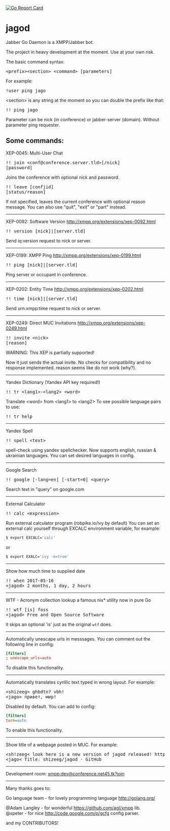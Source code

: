[![Go Report Card](https://goreportcard.com/badge/github.com/shizeeg/jagod)](https://goreportcard.com/report/github.com/shizeeg/jagod)

jagod
=====

Jabber Go Daemon is a XMPP/Jabber bot.

The project in heavy development at the moment. Use at your own risk.

The basic command syntax:

<pre>
&lt;prefix&gt;&lt;section&gt; &lt;command&gt; [parameters]
</pre>

For example:
<pre>
!user ping jago
</pre>
&lt;section&gt; is any string at the moment so you can double the prefix like that:
<pre>
!! ping jago
</pre>

Parameter can be nick (in conference) or jabber-server (domain). Without parameter ping requester.

Some commands:
---------------------------------------------------------------------
XEP-0045: Multi-User Chat
<pre>
!! join &lt;conf@conference.server.tld&gt;[/nick]
[password]
</pre>

Joins the conference with optional nick and password.

<pre>
!! leave [confjid]
[status/reason]
</pre>

If not specified, leaves the current conference with optional reason message.
You can also use "quit", "exit" or "part" instead.

---------------------------------------------------------------------
XEP-0092: Software Version <http://xmpp.org/extensions/xep-0092.html>

<pre>
!! version [nick]|[server.tld]
</pre>

Send iq:version request to nick or server.

---------------------------------------------------------------------
XEP-0199: XMPP Ping <http://xmpp.org/extensions/xep-0199.html>

<pre>
!! ping [nick]|[server.tld]
</pre>

Ping server or occupant in conference.

---------------------------------------------------------------------
XEP-0202: Entity Time <http://xmpp.org/extensions/xep-0202.html>

<pre>
!! time [nick]|[server.tld]
</pre>

Send urn:xmpp:time request to nick or server.

---------------------------------------------------------------------
XEP-0249: Direct MUC Invitations <http://xmpp.org/extensions/xep-0249.html>

<pre>
!! invite &lt;nick&gt;
[reason]
</pre>

WARNING: This XEP is partially supported!

Now it just sends the actual invite. No checks for compatibility and no response implemented.
reason seems like do not work (why?).

---------------------------------------------------------------------
Yandex Dictionary (Yandex API key required!)

<pre>
!! tr &lt;lang1&gt;-&lt;lang2&gt; &lt;word&gt;
</pre>

Translate &lt;word&gt; from &lt;lang1&gt; to &lt;lang2&gt;
To see possible language pairs to use:

<pre>
!! tr help
</pre>

---------------------------------------------------------------------
Yandex Spell
<pre>
!! spell &lt;text&gt;
</pre>
spell-check <text> using yandex spellchecker. Now supports english, russian &
ukrainian languages. You can set desired languages in config.

---------------------------------------------------------------------
Google Search
<pre>
!! google [-lang=en] [-start=0] &lt;query&gt;
</pre>

Search text in "query" on google.com

---------------------------------------------------------------------
External Calculator
<pre>
!! calc &lt;expression&gt;
</pre>

Run external calculator program (robpike.io/ivy by default)
You can set an external calc yourself through EXCALC environment
variable, for example:
```sh
$ export EXCALC='calc'
```
or
```sh
$ export EXALC='ivy -e=true'
```
---------------------------------------------------------------------
Show how much time to supplied date
<pre>
!! when 2017-05-16
&lt;jagod&gt; 2 months, 1 day, 2 hours
</pre>

---------------------------------------------------------------------
WTF - Acronym collection lookup a famous nix* utility now in pure Go
<pre>
!! wtf [is] foss
&lt;jagod&gt; Free and Open Source Software
</pre>

it skips an optional 'is' just as the original `wtf` does.

---------------------------------------------------------------------


Automatically unescape urls in messsages. You can comment out the 
following line in config:

```conf
[filters]
; unescape_urls=auto
```

To disable this functionality.

---------------------------------------------------------------------
Automatically translates cyrillic text typed in wrong layout. For example:
<pre>
&lt;shizeeg&gt; ghbdtn? vbh!
&lt;jago&gt; привет, мир!
</pre>
Disabled by default. You can add to config:

```cfg
[filters]
turn=auto
```

To enable this functionality.

---------------------------------------------------------------------
Show title of a webpage posted in MUC. For example:
<pre>
&lt;sh!zeeg&lt; look here is a new version of jagod released! https://github.com/shizeeg/jagod
&lt;jago&lt; Title: shizeeg/jagod · GitHub
</pre>

---------------------------------------------------------------------

Development room: <xmpp:dev@conference.net45.tk?join>

---------------------------------------------------------------------

Many thanks goes to:

Go language team - for lovely programming language <http://golang.org/> <br />

@Adam Langley - for wonderful <https://github.com/agl/xmpp> lib. <br />
@speter       - for nice <http://code.google.com/p/gcfg> config parser. <br />

and my CONTRIBUTORS!
